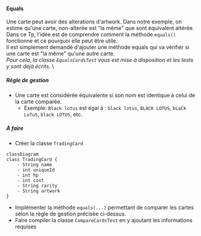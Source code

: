 #### Equals
Une carte peut avoir des alterations d'artwork. Dans notre exemple, on estime qu'une carte, non-alterée est "la même" que sont équivalent altérée. \
Dans ce Tp, l'idée est de comprendre comment la méthode `equals()` fonctionne et ce pourquoi elle peut être utile.\
Il est simplement demandé d'ajouter une méthode equals qui va vérifier si une carte est "la même" qu'une autre carte. \
*Pour cela, la classe `EqualsCardsTest` vous est mise à disposition et les tests y sont déjà écrits.*
\
##### Règle de gestion
- Une carte est considérée équivalente si son nom est identique à celui de la carte comparée.
    - Exemple: `Black lotus` est égal à : `black lotus`, `BLACK LOTUS`, `bLaCk LoTuS`, `black LOTUS`, etc.
##### À faire
- Créer la classe `TradingCard`
```mermaid
classDiagram
class TradingCard {
    - String name
    - int uniqueId
    - int hp
    - int cost
    - String rarity
    - String artwork
}
```
- Implémenter la méthode `equals(...)` permettant de comparer les cartes selon la règle de gestion précisée ci-dessus.
- Faire compiler la classe `CompareCardsTest` en y ajoutant les informations requises
